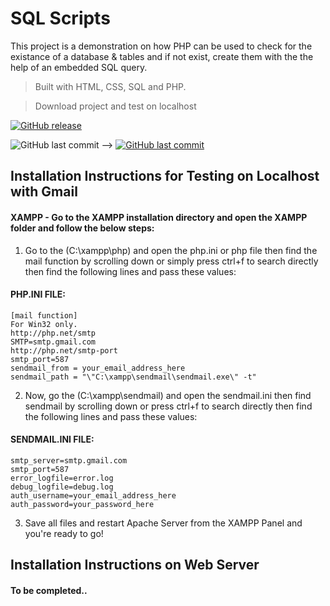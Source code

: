 # SQL Scripts

This project is a demonstration on how PHP can be used to check for the existance of a database & tables and if not exist, create them with the the help of an embedded SQL query.

> Built with HTML, CSS, SQL and PHP.

> Download project and test on localhost

[![GitHub release](https://img.shields.io/github/release/mogrady-git/SQL-Scripts/master)]()

<img alt="GitHub last commit" src="https://img.shields.io/github/last-commit/mogrady-git/HTML-Responsive-Email-Templates"> -->
<a href="https://mogrady-git.github.io/SQL-Scripts/index.html"><img alt="GitHub last commit" src="https://img.shields.io/badge/Version%201.0-Launch%20Website-green"></a>

## Installation Instructions for Testing on Localhost with Gmail

#### XAMPP - Go to the XAMPP installation directory and open the XAMPP folder and follow the below steps:

1. Go to the (C:\xampp\php) and open the php.ini or php file then find the mail function by scrolling down or simply press ctrl+f to search directly then find the following lines and pass these values:

#### PHP.INI FILE:

```
[mail function]
For Win32 only.
http://php.net/smtp
SMTP=smtp.gmail.com
http://php.net/smtp-port
smtp_port=587
sendmail_from = your_email_address_here
sendmail_path = "\"C:\xampp\sendmail\sendmail.exe\" -t"
```

2. Now, go the (C:\xampp\sendmail) and open the sendmail.ini then find sendmail by scrolling down or press ctrl+f to search directly then find the following lines and pass these values:

#### SENDMAIL.INI FILE:

```
smtp_server=smtp.gmail.com
smtp_port=587
error_logfile=error.log
debug_logfile=debug.log
auth_username=your_email_address_here
auth_password=your_password_here
```

3. Save all files and restart Apache Server from the XAMPP Panel and you're ready to go!

## Installation Instructions on Web Server

#### To be completed..
